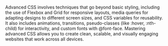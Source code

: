 Advanced CSS involves techniques that go beyond basic styling, including the use of Flexbox and Grid for responsive layouts, media queries for adapting designs to different screen sizes, and CSS variables for reusability.
It also includes animations, transitions, pseudo-classes (like :hover, :nth-child) for interactivity, and custom fonts with @font-face.
Mastering advanced CSS allows you to create clean, scalable, and visually engaging websites that work across all devices.
